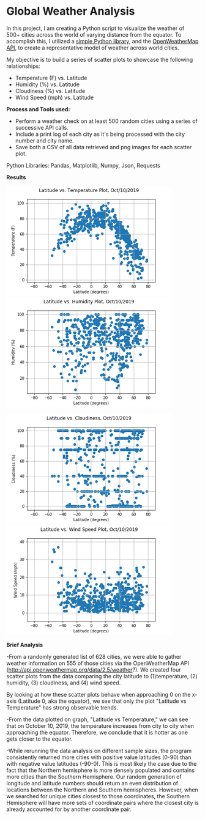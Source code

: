 # Global Weather Analysis

In this project, I am creating a Python script to visualize the weather of 500+ cities across the world of varying distance from the equator. 
To accomplish this, I utilized a [simple Python library](https://pypi.python.org/pypi/citipy), and the [OpenWeatherMap API](https://openweathermap.org/api), 
to create a representative model of weather across world cities. 

My objective is to build a series of scatter plots to showcase the following relationships:  

* Temperature (F) vs. Latitude 
* Humidity (%) vs. Latitude
* Cloudiness (%) vs. Latitude
* Wind Speed (mph) vs. Latitude

**Process and Tools used:**

* Perform a weather check on at least 500 random cities using a series of successive API calls.
* Include a print log of each city as it's being processed with the city number and city name.
* Save both a CSV of all data retrieved and png images for each scatter plot.

Python Libraries: Pandas, Matplotlib, Numpy, Json, Requests


**Results**


![Graph 1](images/Latitude_Temp.png)    ![Graph 2](images/Latitude_Humidity.png)

![Graph 3](images/Lat_Cloudiness.png)    ![Graph 4](images/Latitude_WindSpeed.png)




**Brief Analysis**

-From a randomly generated list of 628 cities, we were able to gather weather information on 555 of those cities via the OpenWeatherMap API (http://api.openweathermap.org/data/2.5/weather?). 
We created four scatter plots from the data comparing the city latitude to (1)temperature, (2) humidity, (3) cloudiness, and (4) wind speed.

By looking at how these scatter plots behave when approaching 0 on the x-axis (Latitude 0, aka the equator), we see that only the plot "Latitude vs Temperature" has strong observable trends.

-From the data plotted on graph, "Latitude vs Temperature," we can see that on October 10, 2019, the temperature increases from city to city when approaching the equator. 
Therefore, we conclude that it is hotter as one gets closer to the equator.

-While rerunning the data analysis on different sample sizes, the program consistently returned more cities with positive value latitudes (0-90) than with negative value latitudes (-90-0). 
This is most likely the case due to the fact that the Northern hemisphere is more densely populated and contains more cities than the Southern Hemisphere. 
Our random generation of longitude and latitude numbers should return an even distribution of locations between the Northern and Southern hemispheres. 
However, when we searched for unique cities closest to those coordinates, the Southern Hemisphere will have more sets of coordinate pairs where the closest city is already accounted for by another coordinate pair.
